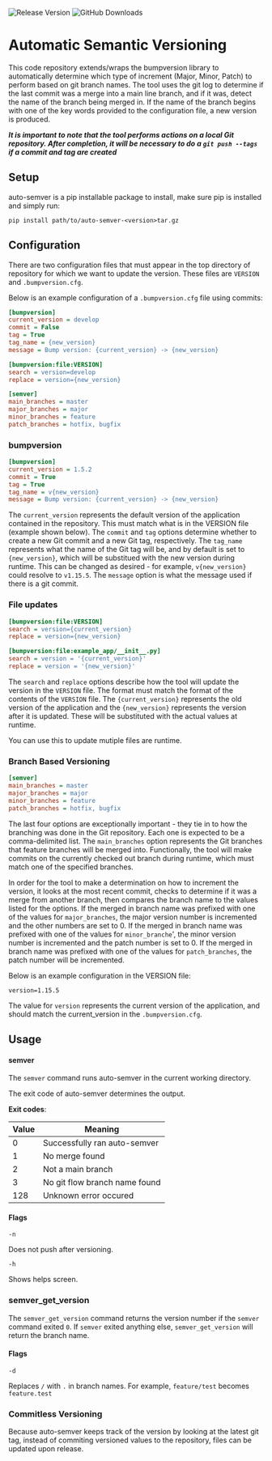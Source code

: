 ![Release Version](https://img.shields.io/github/v/release/RightBrain-Networks/auto-semver) ![GitHub Downloads](https://img.shields.io/github/downloads/RightBrain-Networks/auto-semver/total)

# Automatic Semantic Versioning

This code repository extends/wraps the bumpversion library to automatically determine which type of increment (Major, Minor, Patch) to perform based on git branch names.
The tool uses the git log to determine if the last commit was a merge into a main line branch, and if it was, detect the name of the branch being merged in. If the name of the branch begins with one of the key words provided to the configuration file, a new version is produced.

***It is important to note that the tool performs actions on a local Git repository. After completion, it will be necessary to do a `git push --tags` if a commit and tag are created***

## Setup

auto-semver is a pip installable package to install, make sure pip is installed and simply run:

`pip install path/to/auto-semver-<version>tar.gz`

## Configuration

There are two configuration files that must appear in the top directory of repository for which we want to update the version. These files are `VERSION` and `.bumpversion.cfg`.

Below is an example configuration of a `.bumpversion.cfg` file using commits:

```ini
[bumpversion]
current_version = develop
commit = False
tag = True
tag_name = {new_version}
message = Bump version: {current_version} -> {new_version}

[bumpversion:file:VERSION]
search = version=develop
replace = version={new_version}

[semver]
main_branches = master
major_branches = major
minor_branches = feature
patch_branches = hotfix, bugfix
```

### bumpversion

```ini
[bumpversion]
current_version = 1.5.2
commit = True
tag = True
tag_name = v{new_version}
message = Bump version: {current_version} -> {new_version}
```

The `current_version` represents the default version of the application contained in the repository. This must match what is in the VERSION file (example shown below). The `commit` and `tag` options determine whether to create a new Git commit and a new Git tag, respectively. The `tag_name` represents what the name of the Git tag will be, and by default is set to `{new_version}`, which will be substitued with the new version during runtime. This can be changed as desired - for example, `v{new_version}` could resolve to `v1.15.5`. The `message` option is what the message used if there is a git commit.

### File updates

```ini
[bumpversion:file:VERSION]
search = version={current_version}
replace = version={new_version}

[bumpversion:file:example_app/__init__.py]
search = version = '{current_version}'
replace = version = '{new_version}'
```

The `search` and `replace` options describe how the tool will update the version in the `VERSION` file. The format must match the format of the contents of the `VERSION` file. The `{current_version}` represents the old version of the application and the `{new_version}` represents the version after it is updated. These will be substituted with the actual values at runtime.

You can use this to update mutiple files are runtime.

### Branch Based Versioning

```ini
[semver]
main_branches = master
major_branches = major
minor_branches = feature
patch_branches = hotfix, bugfix
```

The last four options are exceptionally important - they tie in to how the branching was done in the Git repository. Each one is expected to be a comma-delimited list. The `main_branches` option represents the Git branches that feature branches will be merged into. Functionally, the tool will make commits on the currently checked out branch during runtime, which must match one of the specified branches.

In order for the tool to make a determination on how to increment the version, it looks at the most recent commit, checks to determine if it was a merge from another branch, then compares the branch name to the values listed for the options. If the merged in branch name was prefixed with one of the values for `major_branches`, the major version number is incremented and the other numbers are set to 0. If the merged in branch name was prefixed with one of the values for `minor_branche`', the minor version number is incremented and the patch number is set to 0. If the merged in branch name was prefixed with one of the values for `patch_branches`, the patch number will be incremented.

Below is an example configuration in the VERSION file:

```VERSION
version=1.15.5
```

The value for `version` represents the current version of the application, and should match the current_version in the `.bumpversion.cfg`.

## Usage

<a name="semver"></a>
#### semver

The `semver` command runs auto-semver in the current working directory.

The exit code of auto-semver determines the output.

**Exit codes**:

|Value|Meaning|
|---|---|
|0|Successfully ran auto-semver|
|1|No merge found|
|2|Not a main branch|
|3|No git flow branch name found|
|128|Unknown error occured|

#### Flags

`-n`

Does not push after versioning.

`-h`

Shows helps screen.

<a name="semver_get_version"></a>
### semver_get_version

The `semver_get_version` command returns the version number if the `semver` command exited `0`. If `semver` exited anything else, `semver_get_version` will return the branch name.

#### Flags

`-d`

Replaces `/` with `.` in branch names. For example, `feature/test` becomes `feature.test`

### Commitless Versioning

Because auto-semver keeps track of the version by looking at the latest git tag, instead of commiting versioned values to the repository, files can be updated upon release.
